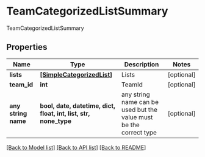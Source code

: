# TeamCategorizedListSummary

TeamCategorizedListSummary

## Properties
Name | Type | Description | Notes
------------ | ------------- | ------------- | -------------
**lists** | [**[SimpleCategorizedList]**](SimpleCategorizedList.md) | Lists | [optional] 
**team_id** | **int** | TeamId | [optional] 
**any string name** | **bool, date, datetime, dict, float, int, list, str, none_type** | any string name can be used but the value must be the correct type | [optional]

[[Back to Model list]](../README.md#documentation-for-models) [[Back to API list]](../README.md#documentation-for-api-endpoints) [[Back to README]](../README.md)


